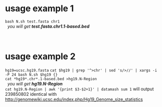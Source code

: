 # usage example 1    
`bash N.sh test.fasta chr1`  
&nbsp; *you will get* ***test.fasta.chr1.1-based.bed***    
&nbsp;  
&nbsp;
# usage example 2
`hg19=ucsc.hg19.fasta`
`cat $hg19 | grep '^>chr' | sed 's/>//' | xargs -i -P 24 bash N.sh $hg19 {}`  
`cat *hg19*.chr*.1-based.bed >hg19.N-Region`  
 &nbsp; *you will get* ***hg19.N-Region***   
 `cat hg19.N-Region | awk '{print $3-$2+1}' | datamash sum 1` will output 239850802 identical with http://genomewiki.ucsc.edu/index.php/Hg19_Genome_size_statistics
